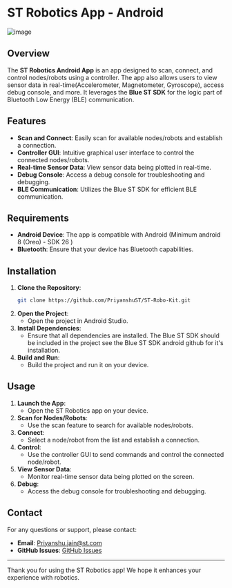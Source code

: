 # ST Robotics App - Android
![image](https://github.com/user-attachments/assets/fa1f43a5-5313-415b-860c-6e0f42ca60c8)


## Overview
The **ST Robotics Android App** is an app designed to scan, connect, and control nodes/robots using a controller. The app also allows users to view sensor data in real-time(Accelerometer, Magnetometer, Gyroscope), access debug console, and more. It leverages the **Blue ST SDK** for the logic part of Bluetooth Low Energy (BLE) communication.

## Features
- **Scan and Connect**: Easily scan for available nodes/robots and establish a connection.
- **Controller GUI**: Intuitive graphical user interface to control the connected nodes/robots.
- **Real-time Sensor Data**: View sensor data being plotted in real-time.
- **Debug Console**: Access a debug console for troubleshooting and debugging.
- **BLE Communication**: Utilizes the Blue ST SDK for efficient BLE communication.

## Requirements
- **Android Device**: The app is compatible with Android (Minimum android 8 (Oreo) - SDK 26 )
- **Bluetooth**: Ensure that your device has Bluetooth capabilities.
  
## Installation
1. **Clone the Repository**:
    ```sh
    git clone https://github.com/PriyanshuST/ST-Robo-Kit.git
    ```
2. **Open the Project**:
    - Open the project in Android Studio.
3. **Install Dependencies**:
    - Ensure that all dependencies are installed. The Blue ST SDK should be included in the project see the Blue ST SDK android github for it's installation.
4. **Build and Run**:
    - Build the project and run it on your device.

## Usage
1. **Launch the App**:
    - Open the ST Robotics app on your device.
2. **Scan for Nodes/Robots**:
    - Use the scan feature to search for available nodes/robots.
3. **Connect**:
    - Select a node/robot from the list and establish a connection.
4. **Control**:
    - Use the controller GUI to send commands and control the connected node/robot.
5. **View Sensor Data**:
    - Monitor real-time sensor data being plotted on the screen.
6. **Debug**:
    - Access the debug console for troubleshooting and debugging.

## Contact
For any questions or support, please contact:
- **Email**: Priyanshu.jain@st.com
- **GitHub Issues**: [GitHub Issues](https://github.com/PriyanshuST/ST-Robo-Kit/issues)

---

Thank you for using the ST Robotics app! We hope it enhances your experience with robotics.
